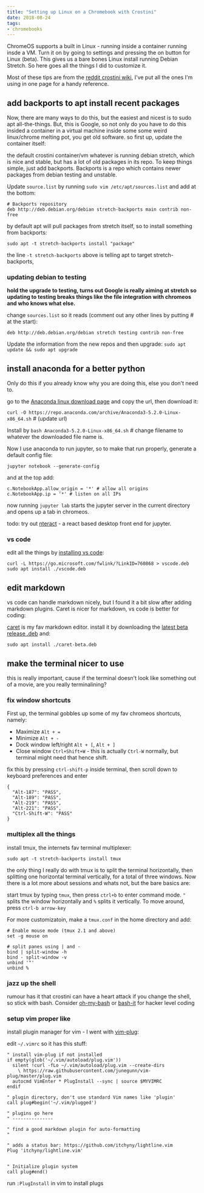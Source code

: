 ```yaml
---
title: "Setting up Linux on a Chromebook with Crostini"
date: 2018-08-24
tags:
- chromebooks
---
```


ChromeOS supports a built in Linux - running inside a container running insde a VM. Turn it on by going to settings and pressing the on button for Linux (beta). This gives us a bare bones Linux install running Debian Stretch. So here goes all the things I did to customize it.

Most of these tips are from the [reddit crostini wiki](https://www.reddit.com/r/Crostini/wiki/index), I've put all the ones I'm using in one page for a handy reference.

## add backports to apt install recent packages

Now, there are many ways to do this, but the easiest and nicest is to sudo apt all-the-things. But, this is Google, so not only do you have to do this insided a container in a virtual machine inside some some weird linux/chrome melting pot, you get old software. so first up, update the container itself:

the default crostini container/vm whatever is running debian stretch, which is nice and stable, but has a lot of old packages in its repo. To keep things simple, just add backports. Backports is a repo which contains newer packages from debian testing and unstable.

Update `source.list` by running `sudo vim /etc/apt/sources.list` and add at the bottom:

```
# Backports repository
deb http://deb.debian.org/debian stretch-backports main contrib non-free
```

by default apt will pull packages from stretch itself, so to install something from backports:

`sudo apt -t stretch-backports install "package"`

the line `-t stretch-backports` above is telling apt to target stretch-backports,

### updating debian to testing

**hold the upgrade to testing, turns out Google is really aiming at stretch so updating to testing breaks things like the file integration with chromeos and who knows what else.**

change `sources.list` so it reads (comment out any other lines by putting # at the start):

`deb http://deb.debian.org/debian stretch testing contrib non-free`

Update the information from the new repos and then upgrade: `sudo apt update && sudo apt upgrade`

## install anaconda for a better python

Only do this if you already know why you are doing this, else you don't need to.

go to the [Anaconda linux download page](https://www.anaconda.com/download/#linux) and copy the url, then download it:

`curl -O https://repo.anaconda.com/archive/Anaconda3-5.2.0-Linux-x86_64.sh` # (update url)

Install by `bash Anaconda3-5.2.0-Linux-x86_64.sh` # change filename to whatever the downloaded file name is.

Now I use anaconda to run jupyter, so to make that run properly, generate a default config file:

`jupyter notebook --generate-config`

and at the top add:

```
c.NotebookApp.allow_origin = '*' # allow all origins
c.NotebookApp.ip = '*' # listen on all IPs
```

now running `jupyter lab` starts the jupyter server in the current directory and opens up a tab in chromeos.

todo: try out [nteract](https://nteract.io/) - a react based desktop front end for jupyter.

### vs code

edit all the things by [installing vs code](https://www.reddit.com/r/Crostini/wiki/howto/install-vscode):

```
curl -L https://go.microsoft.com/fwlink/?LinkID=760868 > vscode.deb
sudo apt install ./vscode.deb
```

## edit markdown

vs code can handle markdown nicely, but I found it a bit slow after adding markdown plugins. Caret is nicer for markdown, vs code is better for coding:

[caret](http://caret.io/) is my fav markdown editor. install it by downloading the [latest beta release .deb](https://github.com/careteditor/releases-beta/releases) and:

`sudo apt install ./caret-beta.deb`

## make the terminal nicer to use

this is really important, cause if the terminal doesn't look like something out of a movie, are you really terminalining?

### fix window shortcuts

First up, the terminal gobbles up some of my fav chromeos shortcuts, namely:

- Maximize `Alt + =`
- Minimize `Alt + -`
- Dock window left/right `Alt + [`, `Alt + ]`
- Close window `Ctrl+Shift+W` - this is actually `Ctrl-W` normally, but terminal might need that hence shift.

fix this by pressing `ctrl-shift-p` inside terminal, then scroll down to keyboard preferences and enter

```
{
  "Alt-187": "PASS",
  "Alt-189": "PASS",
  "Alt-219": "PASS",
  "Alt-221": "PASS",
  "Ctrl-Shift-W": "PASS"
}
```

### multiplex all the things

install tmux, the internets fav terminal multiplexer:

`sudo apt -t stretch-backports install tmux`

the only thing I really do with tmux is to split the terminal horizontally, then splitting one horizontal terminal vertically, for a total of three windows. Now there is a lot more about sessions and whats not, but the bare basics are:

start tmux by typing `tmux`, then press `ctrl+b` to enter command mode. `"` splits the window horizontally and `%` splits it vertically. To move around, press `ctrl-b arrow-key`


For more customizatoin, make a `tmux.conf` in the home directory and add:

```
# Enable mouse mode (tmux 2.1 and above)
set -g mouse on

# split panes using | and -
bind | split-window -h
bind - split-window -v
unbind '"'
unbind %
```

### jazz up the shell

rumour has it that crostini can have a heart attack if you change the shell, so stick with bash. Consider [oh-my-bash](https://github.com/ohmybash/oh-my-bash) or [bash-it](https://github.com/ohmybash/oh-my-bash) for hacker level coding

### setup vim proper like

install plugin manager for vim - I went with [vim-plug](https://github.com/junegunn/vim-plug):

edit `~/.vimrc` so it has this stuff:

```
" install vim-plug if not installed
if empty(glob('~/.vim/autoload/plug.vim'))
  silent !curl -fLo ~/.vim/autoload/plug.vim --create-dirs
    \ https://raw.githubusercontent.com/junegunn/vim-plug/master/plug.vim
  autocmd VimEnter * PlugInstall --sync | source $MYVIMRC
endif

" plugin directory, don't use standard Vim names like 'plugin'
call plug#begin('~/.vim/plugged')

" plugins go here
" ---------------

" find a good markdown plugin for auto-formatting
"

" adds a status bar: https://github.com/itchyny/lightline.vim
Plug 'itchyny/lightline.vim'


" Initialize plugin system
call plug#end()
```

run `:PlugInstall` in vim to install plugs
